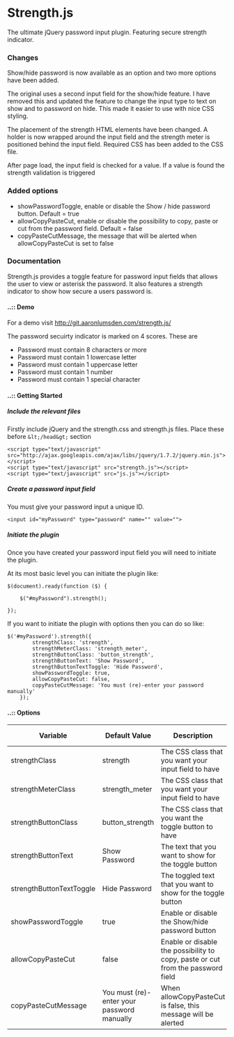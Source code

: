 Strength.js
===========

The ultimate jQuery password input plugin. Featuring secure strength indicator.

### Changes
Show/hide password is now available as an option and two more options have been added.

The original uses a second input field for the show/hide feature. I have removed this and updated the feature to change the input type to text on show and to password on hide. This made it easier to use with nice CSS styling.

The placement of the strength HTML elements have been changed. A holder is now wrapped around the input field and the strength meter is positioned behind the input field. Required CSS has been added to the CSS file.

After page load, the input field is checked for a value. If a value is found the strength validation is triggered

### Added options
* showPasswordToggle, enable or disable the Show / hide password button. Default = true
* allowCopyPasteCut, enable or disable the possibility to copy, paste or cut from the password field. Default = false
* copyPasteCutMessage, the message that will be alerted when allowCopyPasteCut is set to false

### Documentation

Strength.js provides a toggle feature for password input fields that allows the user to view or asterisk the password. It also features a strength indicator to show how secure a users password is.

#### ..:: Demo
For a demo visit http://git.aaronlumsden.com/strength.js/


The password secuirty indicator is marked on 4 scores. These are

*   Password must contain 8 characters or more
*   Password must contain 1 lowercase letter
*   Password must contain 1 uppercase letter
*   Password must contain 1 number
*   Password must contain 1 special character

#### ..:: Getting Started

##### Include the relevant files

Firstly include jQuery and the strength.css and strength.js files. Place these before `&lt;/head&gt;` section

	<script type="text/javascript" src="http://ajax.googleapis.com/ajax/libs/jquery/1.7.2/jquery.min.js"></script>
	<script type="text/javascript" src="strength.js"></script>
	<script type="text/javascript" src="js.js"></script>
					

##### Create a password input field

You must give your password input a unique ID.

	<input id="myPassword" type="password" name="" value="">

##### Initiate the plugin

Once you have created your password input field you will need to initiate the plugin.

At its most basic level you can initiate the plugin like:

						
	$(document).ready(function ($) {

        $("#myPassword").strength();

    });
					

If you want to initiate the plugin with options then you can do so like:

								
	$('#myPassword').strength({
            strengthClass: 'strength',
            strengthMeterClass: 'strength_meter',
            strengthButtonClass: 'button_strength',
            strengthButtonText: 'Show Password',
            strengthButtonTextToggle: 'Hide Password',
            showPasswordToggle: true,
            allowCopyPasteCut: false,
            copyPasteCutMessage: 'You must (re)-enter your password manually'
        });		

#### ..:: Options

<table>
							<thead>
								<tr>
									<th>Variable</th>
									<th>Default Value</th>
									<th>Description</th>
									<th>Valid Options</th>
								</tr>
							</thead>
							<tbody>
								<tr>
									<td>strengthClass</td>
									<td>strength</td>
									<td>The CSS class that you want your input field to have</td>
									<td></td>
								</tr>
								<tr>
									<td>strengthMeterClass</td>
									<td>strength_meter</td>
									<td>The CSS class that you want your input field to have</td>
									<td></td>
								</tr>
								<tr>
									<td>strengthButtonClass</td>
									<td>button_strength</td>
									<td>The CSS class that you want the toggle button to have</td>
									<td></td>
								</tr>
								<tr>
									<td>strengthButtonText</td>
									<td>Show Password</td>
									<td>The text that you want to show for the toggle button</td>
									<td></td>
								</tr>
								<tr>
									<td>strengthButtonTextToggle</td>
									<td>Hide Password</td>
									<td>The toggled text that you want to show for the toggle button</td>
									<td></td>
								</tr>
								<tr>
									<td>showPasswordToggle</td>
									<td>true</td>
									<td>Enable or disable the Show/hide password button</td>
									<td>true / false</td>
								</tr>
								<tr>
									<td>allowCopyPasteCut</td>
									<td>false</td>
									<td>Enable or disable the possibility to copy, paste or cut from the password field</td>
									<td>true / false</td>
								</tr>
								<tr>
									<td>copyPasteCutMessage</td>
									<td>You must (re)-enter your password manually</td>
									<td>When allowCopyPasteCut is false, this message will be alerted</td>
									<td></td>
								</tr>
							</tbody>
						</table>
